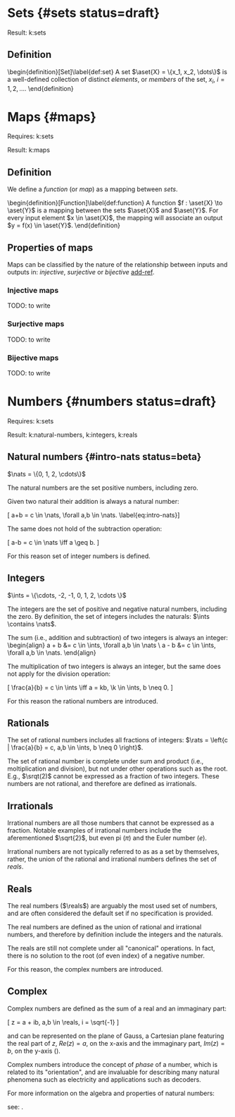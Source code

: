 # Sets {#sets status=draft}

<div class='requirements' markdown='1'>

Result: k:sets

</div>

## Definition

\begin{definition}[Set]\label{def:set}
A set $\aset{X} = \{x_1, x_2, \dots\}$ is a well-defined collection of distinct _elements_, or _members_ of the set, $x_i$, $i = 1, 2, \dots$.
\end{definition}


# Maps {#maps}

<div class='requirements' markdown='1'>

Requires: k:sets

Result: k:maps

</div>

## Definition

We define a _function_ (or _map_) as a mapping between _sets_.

\begin{definition}[Function]\label{def:function}
A function $f : \aset{X} \to \aset{Y}$ is a mapping between the sets $\aset{X}$ and $\aset{Y}$. For every input element $x \in \aset{X}$, the mapping will associate an output $y = f(x) \in \aset{Y}$.
\end{definition}

## Properties of maps

Maps can be classified by the nature of the relationship between inputs and outputs in: _injective_, _surjective_ or _bijective_ [add-ref]().


### Injective maps

TODO: to write

### Surjective maps

TODO: to write

### Bijective maps

TODO: to write


# Numbers {#numbers status=draft}

<div class='requirements' markdown='1'>

Requires: k:sets

Result: k:natural-numbers, k:integers, k:reals

</div>

## Natural numbers {#intro-nats status=beta}

$\nats = \{0, 1, 2, \cdots\}$

The natural numbers are the set positive numbers, including zero. 

Given two natural their addition is always a natural number: 

\[ a+b = c \in \nats, \forall a,b \in \nats. \label{eq:intro-nats}\]

The same does not hold of the subtraction operation:

\[ a-b = c \in \nats \iff a \geq b.
\]

For this reason set of integer numbers is defined.

## Integers

$\ints = \{\cdots, -2, -1, 0, 1, 2, \cdots \}$

The integers are the set of positive and negative natural numbers, including the zero. By definition, the set of integers includes the naturals: $\ints \contains \nats$.

The sum (i.e., addition and subtraction) of two integers is always an integer:
\begin{align} 
a + b &= c \in \ints, \forall a,b \in \nats \\
a - b &= c \in \ints, \forall a,b \in \nats.
\end{align}

The multiplication of two integers is always an integer, but the same does not apply for the division operation:

\[
\frac{a}{b} = c \in \ints \iff a = kb, \k \in \ints, b \neq 0. 
\]

For this reason the rational numbers are introduced.

## Rationals

The set of rational numbers includes all fractions of integers: $\rats = \left{c | \frac{a}{b} = c, a,b \in \ints, b \neq 0 \right}$. 

The set of rational number is complete under sum and product (i.e., moltiplication and division), but not under other operations such as the root. E.g., $\srqt(2)$ cannot be expressed as a fraction of two integers. These numbers are not rational, and therefore are defined as irrationals.

## Irrationals

Irrational numbers are all those numbers that cannot be expressed as a fraction. Notable examples of irrational numbers include the aferementioned $\sqrt{2}$, but even pi ($\pi$) and the Euler number ($e$).

Irrational numbers are not typically referred to as as a set by themselves, rather, the union of the rational and irrational numbers defines the set of _reals_.

## Reals

The real numbers ($\reals$) are arguably the most used set of numbers, and are often considered the default set if no specification is provided. 

The real numbers are defined as the union of rational and irrational numbers, and therefore by definition include the integers and the naturals.

The reals are still not complete under all "canonical" operations. In fact, there is no solution to the root (of even index) of a negative number. 

For this reason, the complex numbers are introduced.  

## Complex

Complex numbers are defined as the sum of a real and an immaginary part:

\[ z = a + ib, a,b \in \reals, i = \sqrt{-1}
\]

and can be represented on the plane of Gauss, a Cartesian plane featuring the real part of $z$, $Re(z) = a$, on the x-axis and the immaginary part, $Im(z)=b$, on the y-axis ([](#fig:gauss-plane)). 

Complex numbers introduce the concept of _phase_ of a number, which is related to its "orientation", and are invaluable for describing many natural phenomena such as electricity and applications such as decoders.

For more information on the algebra and properties of natural numbers:

see: [](#intro-algebra-complex).



